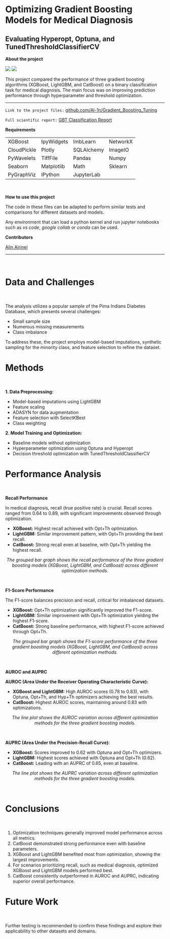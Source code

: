 # Optimizing Gradient Boosting Models for Medical Diagnosis

## Evaluating Hyperopt, Optuna, and TunedThresholdClassifierCV 

**About the project**

![](/img/python_icon.png) ![](/img/jupyter_icon.png)

This project compared the performance of three gradient boosting algorithms (XGBoost, LightGBM, and CatBoost) on a binary classification task for medical diagnosis. The main focus was on improving prediction performance through hyperparameter and threshold optimization.

---

`Link to the project files:` <a href="https://github.com/Al-1n/Gradient_Boosting_Tuning">github.com/Al-1n/Gradient_Boosting_Tuning</a> 

`Full scientific report:`  <a href="https://github.com/Al-1n/Gradient_Boosting_Tuning/blob/main/Docs/GBT_classification_report.pdf">GBT Classification Report</a>

**Requirements**

<table border="0" cellpadding="0" cellspacing="0">
            <tr height="16" hidden>
                <td colspan="16">
                    Optuna
                </td>             
                <td colspan="16">
                    Hyperopt
                </td>            
                <td colspan="16">
                    LightGBM
                </td>            
                <td colspan="16">
                    CatBoost
                </td>
            </tr>
            <tr height="16">    
                <td colspan="16">
                    XGBoost
                </td>          
                <td colspan="16">
                    IpyWidgets
                </td>
                <td colspan="16">
                    ImbLearn                
                </td>              
                <td colspan="16">
                    NetworkX
                </td>
            </tr>
            <tr height="16">                
                <td colspan="16">
                    CloudPickle
                </td>
                <td colspan="16">
                    Plotly
                </td>
                <td colspan="16">
                    SQLAlchemy
                </td>	                 
                <td colspan="16">
                    ImageIO
                </td>
            </tr>
            <tr height="16">    
                <td colspan="16">
                    PyWavelets
                </td>
                <td colspan="16">
                    TiffFile
                </td>            
                <td colspan="16">
                    Pandas
                </td>
                <td colspan="16">
                    Numpy
                </td>
            </tr>  
            <tr height="16">    
                <td colspan="16">
                    Seaborn
                </td>
                <td colspan="16">
                    Matplotlib
                </td>            
                <td colspan="16">
                    Math
                </td>
                <td colspan="16">
                    Sklearn
                </td>
            </tr>
            <tr height="16">    
                <td colspan="16">
                    PyGraphViz
                </td>
                <td colspan="16">
                    IPython
                </td>            
                <td colspan="16">
                    JupyterLab
                </td>
                <td colspan="16">
                     <p></p>  
                </td>
            </tr>                                  
    </table>      
       
<br/>


**How to use this project**

The code in these files can be adapted to perform similar tests and comparisons for different datasets and models.  

Any environment that can load a python kernel and run jupyter notebooks such as *vs code*, *google collab* or *conda* can be used.


**Contributors**

<a href="https://www.linkedin.com/in/alin-airinei/">Alin Airinei</a>

---

<br/>    

# Data and Challenges
<br/>    

The analysis utilizes a popular sample of the Pima Indians Diabetes Database, which presents several challenges:
- Small sample size
- Numerous missing measurements 
- Class imbalance

To address these, the project employs model-based imputations, synthetic sampling for the minority class, and feature selection to refine the dataset.

# Methods
<br/>

**1. Data Preprocessing:**

- Model-based imputations using LightGBM
- Feature scaling
- ADASYN for data augmentation
- Feature selection with SelectKBest
- Class weighting

**2. Model Training and Optimization:**

- Baseline models without optimization
- Hyperparameter optimization using Optuna and Hyperopt
- Decision threshold optimization with TunedThresholdClassifierCV
 
# Performance Analysis
<br/>

**Recall Performance**

In medical diagnosis, recall (true positive rate) is crucial. Recall scores ranged from 0.64 to 0.89, with significant improvements observed through optimization.
  
- **XGBoost:** Highest recall achieved with Opt+Th optimization.
- **LightGBM:** Similar improvement pattern, with Opt+Th providing the best recall.
- **CatBoost:** Strong recall even at baseline, with Opt+Th yielding the highest recall.
 
 <p align="center" width="60%">
  <img src="/img/recall_bar_plot.png" alt=""><br/>
  <em>The grouped bar graph shows the recall performance of the three gradient boosting models (XGBoost, LightGBM, and CatBoost) across different optimization methods.
</em> 
</p>
<br/>   
 
**F1-Score Performance**

The F1-score balances precision and recall, critical for imbalanced datasets.

- **XGBoost:** Opt+Th optimization significantly improved the F1-score.
- **LightGBM:** Similar improvement with Opt+Th optimization yielding the highest F1-score.
- **CatBoost:** Strong baseline performance, with highest F1-score achieved through Opt+Th.

<p align="center" width="60%">
  <img src="/img/f1_score_bar_plot.png" alt=""><br/>
  <em>The grouped bar graph shows the F1-score performance of the three gradient boosting models (XGBoost, LightGBM, and CatBoost) across different optimization methods. </em> 
</p>
<br/>   

**AUROC and AUPRC**
 
**AUROC (Area Under the Receiver Operating Characteristic Curve):**
  
- **XGBoost and LightGBM:** High AUROC scores (0.78 to 0.83), with Optuna, Opt+Th, and Hyp+Th optimizers achieving the best results.
- **CatBoost:** Highest AUROC scores, maintaining around 0.83 with optimizations.
 
 <p align="center" width="60%">
  <img src="/img/auroc_line_plot.png" alt=""><br/>
  <em>The line plot shows the AUROC variation across different optimization methods for the three gradient boosting models. </em> 
</p>
<br/>   
 
**AUPRC (Area Under the Precision-Recall Curve):**

- **XGBoost:** Scores improved to 0.62 with Optuna and Opt+Th optimizers.
- **LightGBM:** Highest scores achieved with Optuna and Opt+Th (0.62).
- **CatBoost:** Leading with an AUPRC of 0.65, even at baseline.

<p align="center" width="60%">
  <img src="/img/auprc_line_plot.png" alt=""><br/>
  <em>The line plot shows the AUPRC variation across different optimization methods for the three gradient boosting models.
 </em> 
</p>
<br/>   

# Conclusions
<br/>    

1. Optimization techniques generally improved model performance across all metrics.
2. CatBoost demonstrated strong performance even with baseline parameters.
3. XGBoost and LightGBM benefited most from optimization, showing the largest improvements.
4. For scenarios prioritizing recall, such as medical diagnosis, optimized XGBoost and LightGBM models performed best.
5. CatBoost consistently outperformed in AUROC and AUPRC, indicating superior overall performance.
  
# Future Work
<br/>      

Further testing is recommended to confirm these findings and explore their applicability to other datasets and domains.

<br/>  



